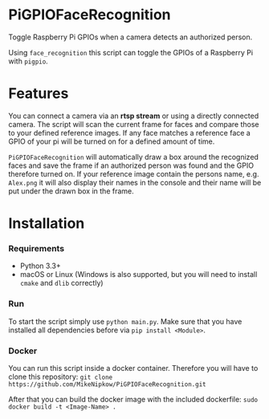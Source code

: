 # PiGPIOFaceRecognition
Toggle Raspberry Pi GPIOs when a camera detects an authorized person.

Using ``face_recognition`` this script can toggle the GPIOs of a Raspberry Pi with ``pigpio``.

# Features
You can connect a camera via an __rtsp stream__ or using a directly connected camera. The script will scan the current frame for faces and compare those to your defined reference images. If any face matches a reference face a GPIO of your pi will be turned on for a defined amount of time.

``PiGPIOFaceRecognition`` will automatically draw a box around the recognized faces and save the frame if an authorized person was found and the GPIO therefore turned on. If your reference image contain the persons name, e.g. ``Alex.png`` it will also display their names in the console and their name will be put under the drawn box in the frame.

# Installation
### Requirements
- Python 3.3+
- macOS or Linux (Windows is also supported, but you will need to install ``cmake`` and ``dlib`` correctly)

### Run
To start the script simply use ``python main.py``. Make sure that you have installed all dependencies before via ``pip install <Module>``.

### Docker
You can run this script inside a docker container. Therefore you will have to clone this repository:
```git clone https://github.com/MikeNipkow/PiGPIOFaceRecognition.git```

After that you can build the docker image with the included dockerfile:
```sudo docker build -t <Image-Name> .```
